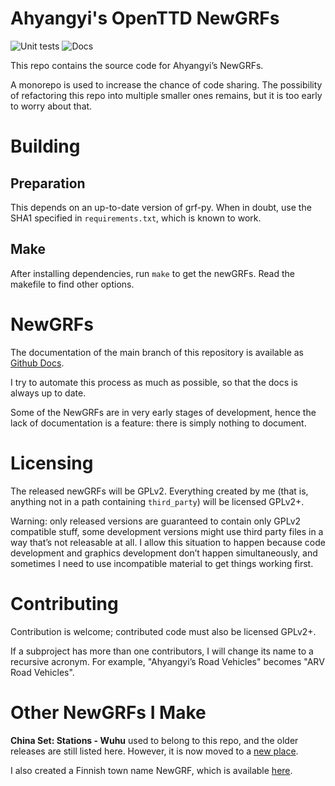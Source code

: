 Ahyangyi's OpenTTD NewGRFs
==========================

![Unit tests](https://github.com/ahyangyi/openttd-newgrfs/actions/workflows/unit-tests.yml/badge.svg)
![Docs](https://github.com/ahyangyi/openttd-newgrfs/actions/workflows/jekyll-gh-pages.yml/badge.svg)

This repo contains the source code for Ahyangyi’s NewGRFs.

A monorepo is used to increase the chance of code sharing. The possibility of refactoring this repo into multiple smaller ones remains, but it is too early to worry about that.

# Building
## Preparation
This depends on an up-to-date version of grf-py. When in doubt, use the SHA1 specified in `requirements.txt`, which is known to work.

## Make
After installing dependencies, run `make` to get the newGRFs. Read the makefile to find other options.

# NewGRFs
The documentation of the main branch of this repository is available as [Github Docs](https://ahyangyi.github.io/openttd-newgrfs/).

I try to automate this process as much as possible, so that the docs is always up to date.

Some of the NewGRFs are in very early stages of development, hence the lack of documentation is a feature: there is simply nothing to document.

# Licensing
The released newGRFs will be GPLv2. Everything created by me (that is, anything not in a path containing `third_party`) will be licensed GPLv2+.

Warning: only released versions are guaranteed to contain only GPLv2 compatible stuff, some development versions might use third party files in a way that’s not releasable at all. I allow this situation to happen because code development and graphics development don’t happen simultaneously, and sometimes I need to use incompatible material to get things working first.

# Contributing
Contribution is welcome; contributed code must also be licensed GPLv2+.

If a subproject has more than one contributors, I will change its name to a recursive acronym. For example, "Ahyangyi’s Road Vehicles" becomes "ARV Road Vehicles".

# Other NewGRFs I Make
**China Set: Stations - Wuhu** used to belong to this repo, and the older releases are still listed here. However, it is now moved to a [new place](https://github.com/OpenTTD-China-Set/China-Set-Stations-Wuhu).

I also created a Finnish town name NewGRF, which is available [here](https://github.com/ahyangyi/openttd-finnish-town-names).
